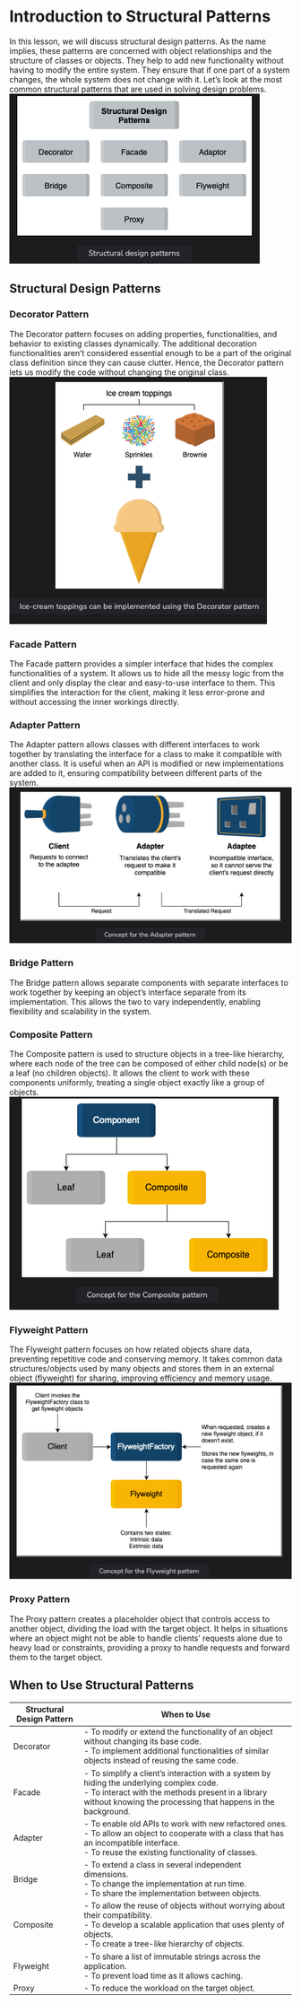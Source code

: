 # Introduction to Structural Patterns

In this lesson, we will discuss structural design patterns. As the name implies, these patterns are concerned with object relationships and the structure of classes or objects. They help to add new functionality without having to modify the entire system. They ensure that if one part of a system changes, the whole system does not change with it. Let’s look at the most common structural patterns that are used in solving design problems.
![img.png](img.png)
## Structural Design Patterns

### Decorator Pattern

The Decorator pattern focuses on adding properties, functionalities, and behavior to existing classes dynamically. The additional decoration functionalities aren’t considered essential enough to be a part of the original class definition since they can cause clutter. Hence, the Decorator pattern lets us modify the code without changing the original class.
![img_1.png](img_1.png)
### Facade Pattern

The Facade pattern provides a simpler interface that hides the complex functionalities of a system. It allows us to hide all the messy logic from the client and only display the clear and easy-to-use interface to them. This simplifies the interaction for the client, making it less error-prone and without accessing the inner workings directly.

### Adapter Pattern

The Adapter pattern allows classes with different interfaces to work together by translating the interface for a class to make it compatible with another class. It is useful when an API is modified or new implementations are added to it, ensuring compatibility between different parts of the system.
![img_2.png](img_2.png)
### Bridge Pattern

The Bridge pattern allows separate components with separate interfaces to work together by keeping an object’s interface separate from its implementation. This allows the two to vary independently, enabling flexibility and scalability in the system.

### Composite Pattern

The Composite pattern is used to structure objects in a tree-like hierarchy, where each node of the tree can be composed of either child node(s) or be a leaf (no children objects). It allows the client to work with these components uniformly, treating a single object exactly like a group of objects.
![img_3.png](img_3.png)
### Flyweight Pattern

The Flyweight pattern focuses on how related objects share data, preventing repetitive code and conserving memory. It takes common data structures/objects used by many objects and stores them in an external object (flyweight) for sharing, improving efficiency and memory usage.
![img_4.png](img_4.png)
### Proxy Pattern

The Proxy pattern creates a placeholder object that controls access to another object, dividing the load with the target object. It helps in situations where an object might not be able to handle clients’ requests alone due to heavy load or constraints, providing a proxy to handle requests and forward them to the target object.

## When to Use Structural Patterns

| Structural Design Pattern | When to Use |
|---------------------------|-------------|
| Decorator                 | - To modify or extend the functionality of an object without changing its base code.<br>- To implement additional functionalities of similar objects instead of reusing the same code. |
| Facade                    | - To simplify a client’s interaction with a system by hiding the underlying complex code.<br>- To interact with the methods present in a library without knowing the processing that happens in the background. |
| Adapter                   | - To enable old APIs to work with new refactored ones.<br>- To allow an object to cooperate with a class that has an incompatible interface.<br>- To reuse the existing functionality of classes. |
| Bridge                    | - To extend a class in several independent dimensions.<br>- To change the implementation at run time.<br>- To share the implementation between objects. |
| Composite                 | - To allow the reuse of objects without worrying about their compatibility.<br>- To develop a scalable application that uses plenty of objects.<br>- To create a tree-like hierarchy of objects. |
| Flyweight                 | - To share a list of immutable strings across the application.<br>- To prevent load time as it allows caching. |
| Proxy                     | - To reduce the workload on the target object. |
